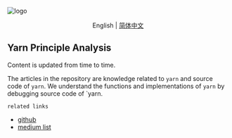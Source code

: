 ![logo](https://unpkg.com/xiaochuan-static-dev@0.0.8/dist/de1beb1bdbaebc8a.png) 

<div align="center">

English | [简体中文](./README.md)

</div>

## Yarn Principle Analysis

Content is updated from time to time.

The articles in the repository are knowledge related to `yarn` and source code of `yarn`. We understand the functions and implementations of `yarn` by debugging source code of `yarn.

`related links`

- [github](https://github.com/2239559319/yarn-principle-analysis)
- [medium list](https://medium.com/@w2239559319/list/yarn-principle-analysis-ebdbd4b1ab25)